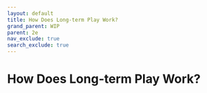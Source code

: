 ```yaml
---
layout: default
title: How Does Long-term Play Work?
grand_parent: WIP
parent: 2e
nav_exclude: true
search_exclude: true
---
```


# How Does Long-term Play Work?
